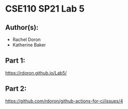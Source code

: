 # CSE110 SP21 Lab 5

## Author(s):
- Rachel Doron 
- Katherine Baker 

## Part 1:

https://rdoron.github.io/Lab5/

## Part 2:

https://github.com/rdoron/github-actions-for-ci/issues/4